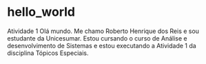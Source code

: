 # hello_world
Atividade 1
Olá mundo. Me chamo Roberto Henrique dos Reis e sou estudante da Unicesumar. Estou cursando o curso de Análise e desenvolvimento de Sistemas e estou executando a Atividade 1 da disciplina Tópicos Especiais.
